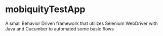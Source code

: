 # mobiquityTestApp
A small Behavior Driven framework that utilizes Selenium WebDriver with Java and Cucumber to automated some basic flows
